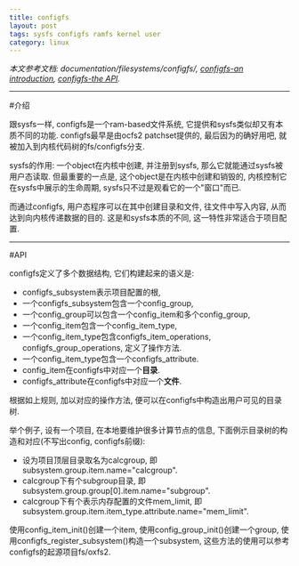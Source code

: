 ```yaml
---
title: configfs
layout: post
tags: sysfs configfs ramfs kernel user
category: linux
---
```


*本文参考文档: documentation/filesystems/configfs/, [configfs-an introduction](http://lwn.net/Articles/148973/), [configfs-the API](http://lwn.net/Articles/148987/).*

---

#介绍

跟sysfs一样, configfs是一个ram-based文件系统, 它提供和sysfs类似却又有本质不同的功能. configfs最早是由ocfs2 patchset提供的, 最后因为的确好用吧, 就被加入到内核代码树的fs/configfs分支.

sysfs的作用: 一个object在内核中创建, 并注册到sysfs, 那么它就能通过sysfs被用户态读取. 但最重要的一点是, 这个object是在内核中创建和销毁的, 内核控制它在sysfs中展示的生命周期, sysfs只不过是观看它的一个"窗口"而已.

而通过configfs, 用户态程序可以在其中创建目录和文件, 往文件中写入内容, 从而达到向内核传递数据的目的. 这是和sysfs本质的不同, 这一特性非常适合于项目配置.

---

#API

configfs定义了多个数据结构, 它们构建起来的语义是:  
* configfs_subsystem表示项目配置的根,  
* 一个configfs_subsystem包含一个config_group,  
* 一个config_group可以包含一个config_item和多个config_group,    
* 一个config_item包含一个config_item_type,  
* 一个config_item_type包含configfs_item_operations, configfs_group_operations, 定义了操作方法.  
* 一个config_item_type包含一个configfs_attribute.  
* config_item在configfs中对应一个**目录**.  
* configfs_attribute在configfs中对应一个**文件**.

根据如上规则, 加以对应的操作方法, 便可以在configfs中构造出用户可见的目录树.

举个例子, 设有一个项目, 在本地要维护很多计算节点的信息, 下面例示目录树的构造和对应(不写出config, configfs前缀):  
* 设为项目顶层目录取名为calcgroup, 即subsystem.group.item.name="calcgroup".  
* calcgroup下有个subgroup目录, 即subsystem.group.group[0].item.name="subgroup".  
* calcgroup下有个表示内存配置的文件mem_limit, 即subsystem.group.item.item_type.attribute.name="mem_limit".  

使用config_item_init()创建一个item, 使用config_group_init()创建一个group, 使用configfs_register_subsystem()构造一个subsystem, 这些方法的使用可以参考configfs的起源项目fs/oxfs2.

